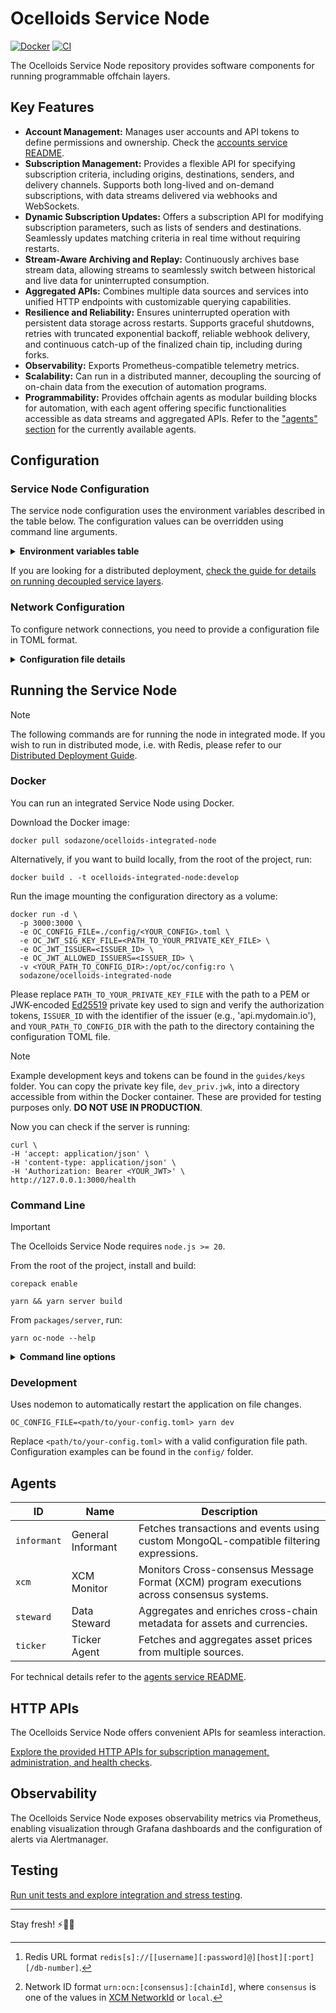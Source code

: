 # Ocelloids Service Node

[![Docker](https://img.shields.io/docker/v/sodazone/ocelloids-integrated-node?label=docker&style=flat&color=69D2E7&labelColor=A7DBD8&logo=docker&logoColor=444444)](https://hub.docker.com/r/sodazone/ocelloids-integrated-node)
[![CI](https://img.shields.io/github/actions/workflow/status/sodazone/ocelloids-services/ci.yml?branch=main&color=69D2E7&labelColor=A7DBD8)](https://github.com/sodazone/ocelloids-services/actions/workflows/ci.yml)

The Ocelloids Service Node repository provides software components for running programmable offchain layers.

## Key Features

- **Account Management:** Manages user accounts and API tokens to define permissions and ownership. Check the [accounts service README](https://github.com/sodazone/ocelloids-services/tree/main/packages/server/src/services/accounts).
- **Subscription Management:** Provides a flexible API for specifying subscription criteria, including origins, destinations, senders, and delivery channels. Supports both long-lived and on-demand subscriptions, with data streams delivered via webhooks and WebSockets.
- **Dynamic Subscription Updates:** Offers a subscription API for modifying subscription parameters, such as lists of senders and destinations. Seamlessly updates matching criteria in real time without requiring restarts.
- **Stream-Aware Archiving and Replay:** Continuously archives base stream data, allowing streams to seamlessly switch between historical and live data for uninterrupted consumption.
- **Aggregated APIs:** Combines multiple data sources and services into unified HTTP endpoints with customizable querying capabilities.
- **Resilience and Reliability:** Ensures uninterrupted operation with persistent data storage across restarts. Supports graceful shutdowns, retries with truncated exponential backoff, reliable webhook delivery, and continuous catch-up of the finalized chain tip, including during forks.
- **Observability:** Exports Prometheus-compatible telemetry metrics.
- **Scalability:** Can run in a distributed manner, decoupling the sourcing of on-chain data from the execution of automation programs.
- **Programmability:** Provides offchain agents as modular building blocks for automation, with each agent offering specific functionalities accessible as data streams and aggregated APIs. Refer to the ["agents" section](https://github.com/sodazone/ocelloids-services/tree/main/packages/server#agents) for the currently available agents.

## Configuration

### Service Node Configuration

The service node configuration uses the environment variables described in the table below.
The configuration values can be overridden using command line arguments.

<details>
  <summary><strong>Environment variables table</strong></summary>

| Variable                          | Description                                    | Default   |
| --------------------------------- | ---------------------------------------------- | --------- |
| OC_ADDRESS                        | The address to bind to.                        | localhost |
| OC_PORT                           | The TCP port number to listen on.              | 3000      |
| OC_CONFIG_FILE                    | The service configuration file.                | -         |
| OC_DATA_DIR                       | The data directory.                            | ./.db     |
| OC_LEVEL_ENGINE                   | The LevelDB engine.                            | classic   |
| OC_DB_SCHEDULER_ENABLE            | Enables or disables the task scheduler.        | true      |
| OC_DB_SCHEDULER_FREQUENCY         | Milliseconds to wait before each tick.         | 5000      |
| OC_DB_JANITOR_SWEEP_EXPIRY        | Milliseconds before a task is swept.           | 1500000   |
| OC_CLOSE_GRACE_DELAY              | Milliseconds for the graceful close to finish. | 5000      |
| OC_JWT_SIG_KEY_FILE               | [Ed25519](https://ed25519.cr.yp.to/) private key used to sign and verify the authorization tokens. | -         |
| OC_JWT_ISSUER                     | Issuer identifier.                             | localhost |
| OC_JWT_ALLOWED_ISSUERS            | Allowed issuers.                               | localhost |
| OC_MAX_BLOCK_DIST                 | Maximum distance in blocks for the catch-up.   | 50        |
| OC_TELEMETRY_ENABLE               | Enables or disables the telemetry service.     | true      |
| OC_WS_MAX_CLIENTS                 | Maximum number of websocket clients.           | 10000     |
| OC_CORS                           | Enables or disables CORS support.              | false     |
| OC_CORS_CREDENTIALS               | Access-Control-Allow-Credentials CORS header.  | true      |
| OC_CORS_ORIGIN                    | Access-Control-Allow-Origin CORS header. Use "true" for any origin. | `/https?://localhost.*/` |
| OC_RATE_LIMIT_MAX                 | Max number of requests per limit window.       | 60        |
| OC_RATE_LIMIT_WINDOW              | Rate limit window in milliseconds.             | 60000     |
| OC_SUBSCRIPTION_MAX_PERSISTENT    | Maximum number of persistent subscriptions.    | 5000      |
| OC_SUBSCRIPTION_MAX_EPHEMERAL     | Maximum number of ephemeral subscriptions.     | 5000      |
| OC_DISTRIBUTED                    | Enables distributed mode for the exeuctor.     | false     |
| OC_REDIS_URL                      | Redis connection URL.[^1]                      | redis://localhost:6379 |
| OC_ARCHIVE                        | Enables historical archiving.                  | false     |
| OC_ARCHIVE_RETENTION              | Enables or disables archive pruning.           | true      |
| OC_ARCHIVE_RETENTION_PERIOD       | Sets the pruning period.                       | 3_months  |
| OC_ARCHIVE_TICK                   | Tick frequency.                                | 86400000  |

[^1]: Redis URL format `redis[s]://[[username][:password]@][host][:port][/db-number]`.
</details>

If you are looking for a distributed deployment, [check the guide for details on running decoupled service layers](https://github.com/sodazone/ocelloids-services/blob/main/packages/server/guides/DISTRIBUTED.md).

### Network Configuration

To configure network connections, you need to provide a configuration file in TOML format. 

<details>
  <summary><strong>Configuration file details</strong></summary>

The accepted configuration fields are as follows:

| Field      | Description                                                                                        | Required   | Default |
| ---------  | -------------------------------------------------------------------------------------------------- | ---------- | ------- |
| name       | The name of the network.                                                                           | Yes        | n/a     |
| id         | The ID of the network.[^2]                                                                         | Yes        | n/a     |
| provider   | Provider configuration, detailed below.                                                            | Yes        | n/a     |
| relay      | For parachains, the name of the relay chain it connects to.                                        | No         | n/a     |
| recovery   | Enbles or disables the recovery of interrupted catch-ups.                                          | No         | false   |
| batch-size | The batch size for catching up missed blocks.                                                      | No         | 25      |

Provider configuration fields:

| Field    | Description                                         |
| ---------| --------------------------------------------------- |
| type     | Network type is `rpc`.                              |
| url      | WebSocket endpoint URL.                             |

Example configurations are available in the `config/` directory of this repository for reference.

[^2]: Network ID format `urn:ocn:[consensus]:[chainId]`, where `consensus` is one of the values in [XCM NetworkId](https://paritytech.github.io/polkadot-sdk/master/staging_xcm/v4/enum.NetworkId.html) or `local`.
</details>

## Running the Service Node

> [!NOTE]
> The following commands are for running the node in integrated mode. If you wish to run in distributed mode, i.e. with Redis, please refer to our [Distributed Deployment Guide](https://github.com/sodazone/ocelloids-services/tree/main/packages/server/guides/DISTRIBUTED.md).

### Docker

You can run an integrated Service Node using Docker.

Download the Docker image:

```shell
docker pull sodazone/ocelloids-integrated-node
```

Alternatively, if you want to build locally, from the root of the project, run:
 
```shell
docker build . -t ocelloids-integrated-node:develop
```

Run the image mounting the configuration directory as a volume:

```shell
docker run -d \
  -p 3000:3000 \
  -e OC_CONFIG_FILE=./config/<YOUR_CONFIG>.toml \
  -e OC_JWT_SIG_KEY_FILE=<PATH_TO_YOUR_PRIVATE_KEY_FILE> \
  -e OC_JWT_ISSUER=<ISSUER_ID> \
  -e OC_JWT_ALLOWED_ISSUERS=<ISSUER_ID> \
  -v <YOUR_PATH_TO_CONFIG_DIR>:/opt/oc/config:ro \
  sodazone/ocelloids-integrated-node
```

Please replace `PATH_TO_YOUR_PRIVATE_KEY_FILE` with the path to a PEM or JWK-encoded [Ed25519](https://ed25519.cr.yp.to/) private key used to sign and verify the authorization tokens, `ISSUER_ID` with the identifier of the issuer (e.g., 'api.mydomain.io'), and `YOUR_PATH_TO_CONFIG_DIR` with the path to the directory containing the configuration TOML file.

> [!NOTE]
> Example development keys and tokens can be found in the `guides/keys` folder.
> You can copy the private key file, `dev_priv.jwk`, into a directory accessible from within the Docker container.
> These are provided for testing purposes only.
> **DO NOT USE IN PRODUCTION**.

Now you can check if the server is running:
```shell
curl \
-H 'accept: application/json' \
-H 'content-type: application/json' \
-H 'Authorization: Bearer <YOUR_JWT>' \
http://127.0.0.1:3000/health
```

### Command Line

> [!IMPORTANT]
> The Ocelloids Service Node requires `node.js >= 20`.

From the root of the project, install and build:

```shell
corepack enable
```

```shell
yarn && yarn server build
```

From `packages/server`, run:

```shell
yarn oc-node --help
```

<details>
  <summary><strong>Command line options</strong></summary>

```shell
Usage: oc-node [options]

Ocelloids Service Node

Options:
  -a, --address <address>                 address to bind to (default: "localhost", env: OC_ADDRESS)
  -p, --port <number>                     port number to listen on (default: 3000, env: OC_PORT)
  -c, --config <file>                     service configuration file (env: OC_CONFIG_FILE)
  -d, --data <dir>                        data directory (default: "./.db", env: OC_DATA_DIR)
  --level-engine <engine>                 level engine (default: "classic", env: OC_LEVEL_ENGINE)
  --scheduler <boolean>                   enables or disables the task scheduler (default: true, env: OC_DB_SCHEDULER_ENABLE)
  --scheduler-frequency <milliseconds>    milliseconds to wait before each tick (default: 5000, env: OC_DB_SCHEDULER_FREQUENCY)
  --sweep-expiry <milliseconds>           milliseconds before a task is swept (default: 1500000, env: OC_DB_JANITOR_SWEEP_EXPIRY)
  -g, --grace <milliseconds>              milliseconds for the graceful close to finish (default: 5000, env: OC_CLOSE_GRACE_DELAY)
  -t --telemetry <boolean>                enables or disables the telemetry exporter (default: true, env: OC_TELEMETRY_ENABLE)
  --rate-limit-max <number>               set the max number of requests (default: 60, env: OC_RATE_LIMIT_MAX)
  --rate-limit-window <milliseconds>      set the request limit time window (default: 60000, env: OC_RATE_LIMIT_WINDOW)
  -V, --version                           output the version number
  --ws-max-clients <number>               maximum number of websocket clients (default: 10000, env: OC_WS_MAX_CLIENTS)
  --subscription-max-persistent <number>  maximum number of persistent subscriptions (default: 5000, env: OC_SUBSCRIPTION_MAX_PERSISTENT)
  --subscription-max-ephemeral <number>   maximum number of ephemeral subscriptions (default: 5000, env: OC_SUBSCRIPTION_MAX_EPHEMERAL)
  --cors                                  enables CORS support (default: false, env: OC_CORS)
  --cors-credentials <boolean>            configures the Access-Control-Allow-Credentials CORS header (default: true, env: OC_CORS_CREDENTIALS)
  --cors-origin [origin]                  configures the Access-Control-Allow-Origin CORS header
                                          "true" for wildcard, "string" or "/regexp/"
                                          repeat this argument for multiple origins (default: ["/https?://localhost.*/"], env: OC_CORS_ORIGIN)
  --jwt-auth                              enables the JWT authentication (default: false, env: OC_JWT_AUTH)
  --jwt-sig-key-file <path>               path to the EdDSA key in JWK or PEM format (env: OC_JWT_SIG_KEY_FILE)
  --jwt-iss <issuer>                      identity of the issuer (default: "localhost", env: OC_JWT_ISSUER)
  --jwt-allowed-iss [issuer]              allowed issuers, accepts regular expressions (default: ["localhost"], env: OC_JWT_ALLOWED_ISSUERS)
  --redis <redis-url>                     redis[s]://[[username][:password]@][host][:port][/db-number] (env: OC_REDIS_URL)
  --distributed                           distributed mode (default: false, env: OC_DISTRIBUTED)
  --archive                               enables historical archiving (default: false, env: OC_ARCHIVE)
  --archive-retention <boolean>            enables or disables archive pruning (default: true, env: OC_ARCHIVE_RETENTION)
  --archive-retention-period <expression>  sets the pruning period (default: "3_months", env: OC_ARCHIVE_RETENTION_PERIOD)
  --archive-tick <milliseconds>            tick frequency (default: 86400000, env: OC_ARCHIVE_TICK)
  -h, --help                              display help for command
```
</details>

### Development

Uses nodemon to automatically restart the application on file changes.

```shell
OC_CONFIG_FILE=<path/to/your-config.toml> yarn dev
```

Replace `<path/to/your-config.toml>` with a valid configuration file path. Configuration examples can be found in the `config/` folder.

## Agents

| ID          | Name              | Description                                                                                |
| ----------- | ----------------- | ------------------------------------------------------------------------------------------ |
| `informant` | General Informant | Fetches transactions and events using custom MongoQL-compatible filtering expressions.     |
| `xcm`       | XCM Monitor       | Monitors Cross-consensus Message Format (XCM) program executions across consensus systems. |
| `steward`   | Data Steward      | Aggregates and enriches cross-chain metadata for assets and currencies.                    |
| `ticker`    | Ticker Agent      | Fetches and aggregates asset prices from multiple sources.                                 |

For technical details refer to the [agents service README](https://github.com/sodazone/ocelloids-services/tree/main/packages/server/src/services/agents).

## HTTP APIs

The Ocelloids Service Node offers convenient APIs for seamless interaction.

[Explore the provided HTTP APIs for subscription management, administration, and health checks](https://github.com/sodazone/ocelloids-services/blob/main/packages/server/guides/HTTP_APIS.md).

## Observability

The Ocelloids Service Node exposes observability metrics via Prometheus, enabling visualization through Grafana dashboards and the configuration of alerts via Alertmanager.

## Testing

[Run unit tests and explore integration and stress testing](https://github.com/sodazone/ocelloids-services/blob/main/packages/server/guides/TESTING.md).

---

Stay fresh! :zap::flamingo::palm_tree: 

